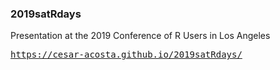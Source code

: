 ### 2019satRdays
Presentation at the 2019 Conference of R Users in Los Angeles <pre>  https://cesar-acosta.github.io/2019satRdays/
